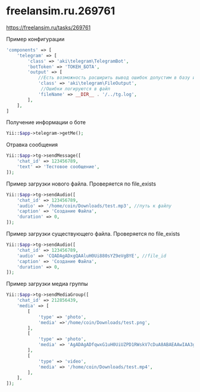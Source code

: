 # freelansim.ru.269761
https://freelansim.ru/tasks/269761


Пример конфигурации
```php
'components' => [
    'telegram' => [
        'class' => 'aki\telegram\TelegramBot',
        'botToken' => 'ТОКЕН_БОТА',
        'output' => [
            //Есть возможность расширить вывод ошибок допустим в базу или на почту
            'class' => 'aki\telegram\FileOutput',
             //Ошибки логируются в файл
            'fileName' => __DIR__ . '/../tg.log',
        ],
    ],
]
```


Получение информации о боте
```php
Yii::$app->telegram->getMe();
```

Отравка сообщения
```php
Yii::$app->tg->sendMessage([
	'chat_id' => 123456789,
	'text' => 'Тестовое сообщение',
]);
```

Пример загрузки нового файла. Проверяется по file_exists
```php
Yii::$app->tg->sendAudio([
	'chat_id' => 123456789,
	'audio' => '/home/coin/Downloads/test.mp3', //путь к файлу
	'caption' => 'Создание Файла',
	'duration' => 0,
]);
```

Пример загрузки существующего файла. Проверяется по file_exists
```php
Yii::$app->tg->sendAudio([
	'chat_id' => 123456789,
	'audio' => 'CQADAgADxgQAAluH0Ui880sYZ9eVgBYE', //file_id
	'caption' => 'Создание Файла',
	'duration' => 0,
]);
```

Пример загрузки медиа группы

```php
Yii::$app->tg->sendMediaGroup([
    'chat_id' => 212856439,
    'media' => [
        [
            'type' => 'photo',
            'media' =>'/home/coin/Downloads/test.png',
        ],
        [
            'type' => 'photo',
            'media' => 'AgADAgADfqwxG1uH0UiUZPD1RWskV7cDuA8ABAEAAwIAA3gAA2C6BAABFgQ',
        ],
        [
            'type' => 'video',
            'media' => '/home/coin/Downloads/test.mp4', 
        ],
    ],
]);
```
